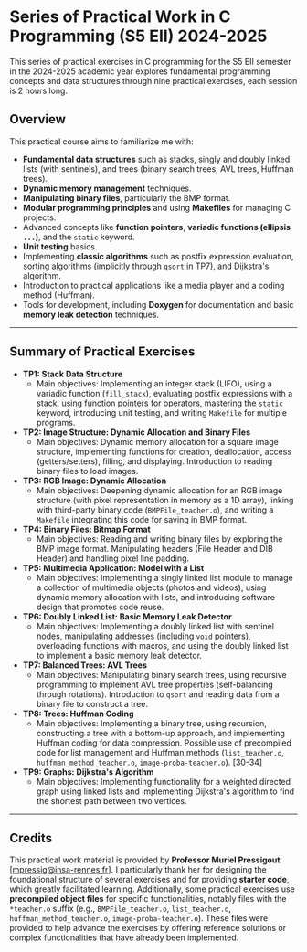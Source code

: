 # Series of Practical Work in C Programming (S5 EII) 2024-2025

This series of practical exercises in C programming for the S5 EII semester in the 2024-2025 academic year explores fundamental programming concepts and data structures through nine practical exercises, each session is 2 hours long.

## Overview
This practical course aims to familiarize me with:
*   **Fundamental data structures** such as stacks, singly and doubly linked lists (with sentinels), and trees (binary search trees, AVL trees, Huffman trees).
*   **Dynamic memory management** techniques.
*   **Manipulating binary files**, particularly the BMP format.
*   **Modular programming principles** and using **Makefiles** for managing C projects.
*   Advanced concepts like **function pointers**, **variadic functions (ellipsis `...`)**, and the `static` keyword.
*   **Unit testing** basics.
*   Implementing **classic algorithms** such as postfix expression evaluation, sorting algorithms (implicitly through `qsort` in TP7), and Dijkstra's algorithm.
*   Introduction to practical applications like a media player and a coding method (Huffman).
*   Tools for development, including **Doxygen** for documentation and basic **memory leak detection** techniques.
---

## Summary of Practical Exercises
*   **TP1: Stack Data Structure**
    *   Main objectives: Implementing an integer stack (LIFO), using a variadic function (`fill_stack`), evaluating postfix expressions with a stack, using function pointers for operators, mastering the `static` keyword, introducing unit testing, and writing `Makefile` for multiple programs. 
*   **TP2: Image Structure: Dynamic Allocation and Binary Files**
    *   Main objectives: Dynamic memory allocation for a square image structure, implementing functions for creation, deallocation, access (getters/setters), filling, and displaying. Introduction to reading binary files to load images. 
*   **TP3: RGB Image: Dynamic Allocation**
    *   Main objectives: Deepening dynamic allocation for an RGB image structure (with pixel representation in memory as a 1D array), linking with third-party binary code (`BMPFile_teacher.o`), and writing a `Makefile` integrating this code for saving in BMP format.
*   **TP4: Binary Files: Bitmap Format**
    *   Main objectives: Reading and writing binary files by exploring the BMP image format. Manipulating headers (File Header and DIB Header) and handling pixel line padding. 
*   **TP5: Multimedia Application: Model with a List**
    *   Main objectives: Implementing a singly linked list module to manage a collection of multimedia objects (photos and videos), using dynamic memory allocation with lists, and introducing software design that promotes code reuse. 
*   **TP6: Doubly Linked List: Basic Memory Leak Detector**
    *   Main objectives: Implementing a doubly linked list with sentinel nodes, manipulating addresses (including `void` pointers), overloading functions with macros, and using the doubly linked list to implement a basic memory leak detector. 
*   **TP7: Balanced Trees: AVL Trees**
    *   Main objectives: Manipulating binary search trees, using recursive programming to implement AVL tree properties (self-balancing through rotations). Introduction to `qsort` and reading data from a binary file to construct a tree. 
*   **TP8: Trees: Huffman Coding**
    *   Main objectives: Implementing a binary tree, using recursion, constructing a tree with a bottom-up approach, and implementing Huffman coding for data compression. Possible use of precompiled code for list management and Huffman methods (`list_teacher.o`, `huffman_method_teacher.o`, `image-proba-teacher.o`). [30-34]
*   **TP9: Graphs: Dijkstra's Algorithm**
    *   Main objectives: Implementing functionality for a weighted directed graph using linked lists and implementing Dijkstra's algorithm to find the shortest path between two vertices. 

---
## Credits
This practical work material is provided by **Professor Muriel Pressigout** [mpressig@insa-rennes.fr]. I particularly thank her for designing the foundational structure of several exercises and for providing **starter code**, which greatly facilitated learning.
Additionally, some practical exercises use **precompiled object files** for specific functionalities, notably files with the `*teacher.o` suffix (e.g., `BMPFile_teacher.o`, `list_teacher.o`, `huffman_method_teacher.o`, `image-proba-teacher.o`). These files were provided to help advance the exercises by offering reference solutions or complex functionalities that have already been implemented.
